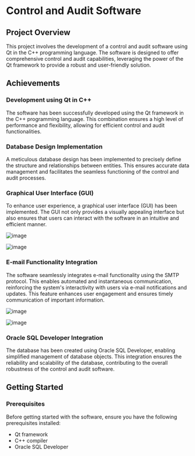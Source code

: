 # Control and Audit Software

## Project Overview

This project involves the development of a control and audit software using Qt in the C++ programming language. The software is designed to offer comprehensive control and audit capabilities, leveraging the power of the Qt framework to provide a robust and user-friendly solution.

## Achievements

### Development using Qt in C++

The software has been successfully developed using the Qt framework in the C++ programming language. This combination ensures a high level of performance and flexibility, allowing for efficient control and audit functionalities.

### Database Design Implementation

A meticulous database design has been implemented to precisely define the structure and relationships between entities. This ensures accurate data management and facilitates the seamless functioning of the control and audit processes.

### Graphical User Interface (GUI)

To enhance user experience, a graphical user interface (GUI) has been implemented. The GUI not only provides a visually appealing interface but also ensures that users can interact with the software in an intuitive and efficient manner.

![image](https://github.com/Heythaam/Projet-Qt/assets/123275074/50f62e6c-02a1-45e8-af7a-4e6333cf8664)

![image](https://github.com/Heythaam/Projet-Qt/assets/123275074/46a7393b-b240-42d0-b46d-992788569175)

### E-mail Functionality Integration

The software seamlessly integrates e-mail functionality using the SMTP protocol. This enables automated and instantaneous communication, reinforcing the system's interactivity with users via e-mail notifications and updates. This feature enhances user engagement and ensures timely communication of important information.

![image](https://github.com/Heythaam/Projet-Qt/assets/123275074/fd107de7-1324-47b2-aa31-47e70d515150)

![image](https://github.com/Heythaam/Projet-Qt/assets/123275074/0c36b8c5-1593-4575-8266-337ab1564a16)



### Oracle SQL Developer Integration

The database has been created using Oracle SQL Developer, enabling simplified management of database objects. This integration ensures the reliability and scalability of the database, contributing to the overall robustness of the control and audit software.

## Getting Started

### Prerequisites

Before getting started with the software, ensure you have the following prerequisites installed:

- Qt framework
- C++ compiler
- Oracle SQL Developer


